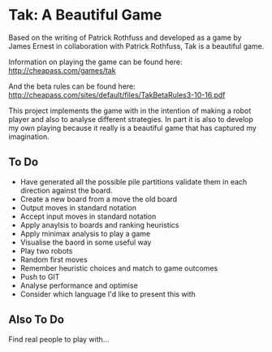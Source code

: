 # Tak: A Beautiful Game

Based on the writing of Patrick Rothfuss and developed as a game by James Ernest in collaboration with Patrick Rothfuss, Tak is a beautiful game.

Information on playing the game can be found here: http://cheapass.com/games/tak

And the beta rules can be found here: http://cheapass.com/sites/default/files/TakBetaRules3-10-16.pdf

This project implements the game with in the intention of making a robot player and also to analyse different strategies. In part it is also to develop my own playing because it really is a beautiful game that has captured my imagination.

## To Do

  * Have generated all the possible pile partitions validate them in each direction against the board.
  * Create a new board from a move the old board
  * Output moves in standard notation
  * Accept input moves in standard notation
  * Apply anaylsis to boards and ranking heuristics
  * Apply minimax analysis to play a game
  * Visualise the baord in some useful way
  * Play two robots
  * Random first moves
  * Remember heuristic choices and match to game outcomes
  * Push to GIT
  * Analyse performance and optimise
  * Consider which language I'd like to present this with

## Also To Do

Find real people to play with...
